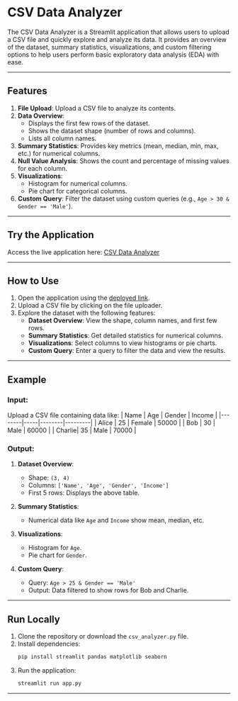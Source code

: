 # CSV Data Analyzer

The CSV Data Analyzer is a Streamlit application that allows users to upload a CSV file and quickly explore and analyze its data. It provides an overview of the dataset, summary statistics, visualizations, and custom filtering options to help users perform basic exploratory data analysis (EDA) with ease.

---

## Features

1. **File Upload**: Upload a CSV file to analyze its contents.
2. **Data Overview**:
   - Displays the first few rows of the dataset.
   - Shows the dataset shape (number of rows and columns).
   - Lists all column names.
3. **Summary Statistics**: Provides key metrics (mean, median, min, max, etc.) for numerical columns.
4. **Null Value Analysis**: Shows the count and percentage of missing values for each column.
5. **Visualizations**:
   - Histogram for numerical columns.
   - Pie chart for categorical columns.
6. **Custom Query**: Filter the dataset using custom queries (e.g., `Age > 30 & Gender == 'Male'`).

---

## Try the Application

Access the live application here: [CSV Data Analyzer](https://csv-viewer-ahmddbilall.streamlit.app/)

---

## How to Use

1. Open the application using the [deployed link](https://csv-viewer-ahmddbilall.streamlit.app/).
2. Upload a CSV file by clicking on the file uploader.
3. Explore the dataset with the following features:
   - **Dataset Overview**: View the shape, column names, and first few rows.
   - **Summary Statistics**: Get detailed statistics for numerical columns.
   - **Visualizations**: Select columns to view histograms or pie charts.
   - **Custom Query**: Enter a query to filter the data and view the results.

---

## Example

### Input:
Upload a CSV file containing data like:
| Name   | Age | Gender | Income  |
|--------|-----|--------|---------|
| Alice  | 25  | Female | 50000   |
| Bob    | 30  | Male   | 60000   |
| Charlie| 35  | Male   | 70000   |

### Output:
1. **Dataset Overview**:
   - Shape: `(3, 4)`
   - Columns: `['Name', 'Age', 'Gender', 'Income']`
   - First 5 rows: Displays the above table.
   
2. **Summary Statistics**:
   - Numerical data like `Age` and `Income` show mean, median, etc.

3. **Visualizations**:
   - Histogram for `Age`.
   - Pie chart for `Gender`.

4. **Custom Query**:
   - Query: `Age > 25 & Gender == 'Male'`
   - Output: Data filtered to show rows for Bob and Charlie.

---

## Run Locally

1. Clone the repository or download the `csv_analyzer.py` file.
2. Install dependencies:
   ```bash
   pip install streamlit pandas matplotlib seaborn
   ```
3. Run the application:
   ```bash
   streamlit run app.py
   ```

---
